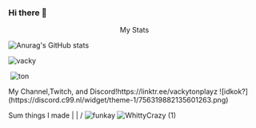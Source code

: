 
### Hi there 👋

<p style = "text-align:center;">My Stats</p>

![Anurag's GitHub stats](https://github-readme-stats.vercel.app/api?username=vackyton&theme=radical&show_icons=true)
<p><img  src="https://github-readme-stats.vercel.app/api/top-langs?username=vackyton&show_icons=true&theme=radical&locale=en&langs_count=10&layout=compact" alt="vacky" /></p>
<p>&nbsp;<img src="https://github-readme-stats.vercel.app/api?username=vackyton&show_icons=true&theme=radical&locale=en" alt="ton" /></p>
My Channel,Twitch, and Discord!https://linktr.ee/vackytonplayz
![idkok?](https://discord.c99.nl/widget/theme-1/756319882135601263.png)

Sum things I made |
                  |
                 \/
![funkay](https://user-images.githubusercontent.com/79385929/128585292-d77b5431-2ec3-4bc7-a092-8a9b7a72758b.png)
![WhittyCrazy (1)](https://user-images.githubusercontent.com/79385929/128584952-5b5e2eba-3534-41c2-8822-3ed599d7eff0.png)
